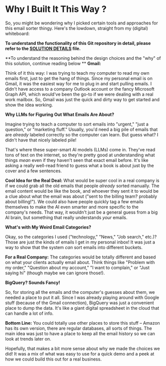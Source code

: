 
# Why I Built It This Way ?

So, you might be wondering why I picked certain tools and approaches for this email sorter thingy. Here's the lowdown, straight from my (digital) whiteboard:

**To understand the functionality of this Git repository in detail, please refer to the [SOLUTION DETAILS](SOLUTION.md) file.**

**To understand the reasoning behind the design choices and the "why" of this solution, continue reading below **
**Gmail:**

Think of it this way: I was trying to teach my computer to read my own emails first, just to get the hang of things. Since my personal email is on Gmail, it was the easiest way for me to plug in and start pulling emails. I didn't have access to a company Outlook account or the fancy Microsoft Graph API, which would've been the go-to if we were dealing with a real work mailbox. So, Gmail was just the quick and dirty way to get started and show the idea working.

**Why LLMs for Figuring Out What Emails Are About?**

Imagine trying to teach a computer to sort emails into "urgent," "just a question," or "marketing fluff." Usually, you'd need a big pile of emails that are *already* labeled correctly so the computer can learn. But guess what? I didn't have that nicely labeled pile!

That's where these super-smart AI models (LLMs) come in. They've read tons of text on the internet, so they're pretty good at understanding what things *mean* even if they haven't seen that exact email before. It's like asking a really well-read friend to guess what a book is about just by the cover and a few sentences.

**Cool Idea for the Real Deal:** What would be super cool in a real company is if we could grab all the old emails that people *already* sorted manually. The email content would be like the book, and whoever they sent it to would be a clue about what the email was about ("sent to the billing team? probably about billing!"). We could also have people quickly tag a few emails themselves to make the AI even smarter and more specific to the company's needs. That way, it wouldn't just be a general guess from a big AI brain, but something that really understands *your* emails.

**What's with My Weird Email Categories?**

Okay, so the categories I used ("technology," "News," "Job search," etc.)? Those are just the kinds of emails I get in my personal inbox! It was just a way to show that the system *can* sort emails into different buckets.

**For a Real Company:** The categories would be totally different and based on what your clients actually email about. Think things like "Problem with my order," "Question about my account," "I want to complain," or "Just saying hi" (though maybe we can ignore those!).

**BigQuery? Sounds Fancy!**

So, for storing all the emails and the computer's guesses about them, we needed a place to put it all. Since I was already playing around with Google stuff (because of the Gmail connection), BigQuery was just a convenient place to dump the data. It's like a giant digital spreadsheet in the cloud that can handle a lot of info.

**Bottom Line:** You could totally use other places to store this stuff – Amazon has its own version, there are regular databases, all sorts of things. The main idea was just to have a place to keep all the email history so we can look at trends later on.

Hopefully, that makes a bit more sense about why we made the choices we did! It was a mix of what was easy to use for a quick demo and a peek at how we could build this out for a real business.
